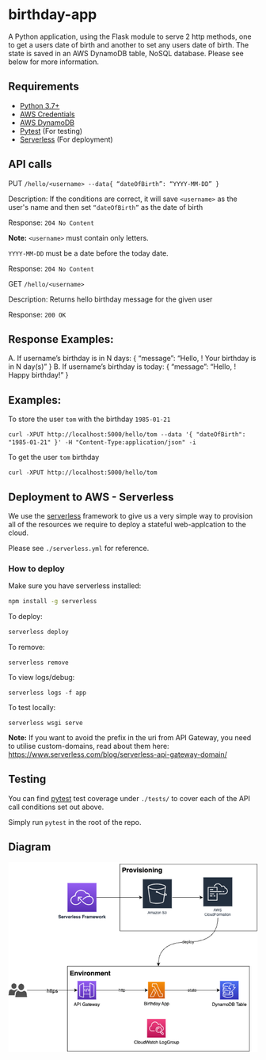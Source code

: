 # birthday-app

A Python application, using the Flask module to serve 2 http methods, one to get a users date of birth and another to set any users date of birth. The state is saved in an AWS DynamoDB table, NoSQL database. Please see below for more information.

## Requirements

- [Python 3.7+](https://www.python.org/downloads/)
- [AWS Credentials](https://docs.aws.amazon.com/cli/latest/userguide/cli-chap-configure.html)
- [AWS DynamoDB](https://aws.amazon.com/dynamodb/)
- [Pytest](https://docs.pytest.org) (For testing)
- [Serverless](https://github.com/serverless/serverless) (For deployment)

## API calls

PUT `/hello/<username> --data{ “dateOfBirth”: “YYYY-MM-DD” }`

Description: If the conditions are correct, it will save `<username>` as the user's name
and then set `“dateOfBirth”` as the date of birth

Response: `204 No Content`

**Note:** `<username>` must contain only letters.

`YYYY-MM-DD` must be a date before the today date.

Response: `204 No Content`

GET `/hello/<username> `

Description: Returns hello birthday message for the given user

Response: `200 OK`

## Response Examples:
A. If username’s birthday is in N days:
{ “message”: “Hello, <username>! Your birthday is in N day(s)”
}
B. If username’s birthday is today:
{ “message”: “Hello, <username>! Happy birthday!” }

## Examples:

To store the user `tom` with the birthday `1985-01-21`
```
curl -XPUT http://localhost:5000/hello/tom --data '{ "dateOfBirth": "1985-01-21" }' -H "Content-Type:application/json" -i
```

To get the user `tom` birthday
```
curl -XPUT http://localhost:5000/hello/tom
```

## Deployment to AWS - Serverless

We use the [serverless](https://github.com/serverless/serverless) framework to give us a very simple way to provision all of the resources we require to deploy a stateful web-applcation to the cloud.

Please see `./serverless.yml` for reference.

### How to deploy

Make sure you have serverless installed:
```bash
npm install -g serverless
```

To deploy:
```bash
serverless deploy
```

To remove:
```
serverless remove
```

To view logs/debug:
```
serverless logs -f app
```

To test locally:
```
serverless wsgi serve
```

**Note:** If you want to avoid the prefix in the uri from API Gateway, you need to utilise custom-domains, read about them here: https://www.serverless.com/blog/serverless-api-gateway-domain/

## Testing

You can find [pytest](https://docs.pytest.org/en/7.2.x/) test coverage under `./tests/` to cover each of the API call conditions set out above.

Simply run `pytest` in the root of the repo.

## Diagram
![Diagram](/diagrams/birthday-app.png)
